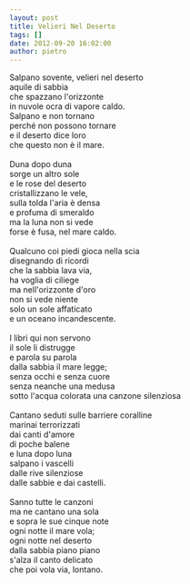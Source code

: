 ```yaml
---
layout: post
title: Velieri Nel Deserto
tags: []
date: 2012-09-20 16:02:00
author: pietro
---
```

Salpano sovente, velieri nel deserto<br/>aquile di sabbia<br/>che spazzano l'orizzonte<br/>in nuvole ocra di vapore caldo.<br/>Salpano e non tornano<br/>perché non possono tornare<br/>e il deserto dice loro<br/>che questo non è il mare.<br/><br/>Duna dopo duna<br/>sorge un altro sole<br/>e le rose del deserto<br/>cristallizzano le vele,<br/>sulla tolda l'aria è densa<br/>e profuma di smeraldo<br/>ma la luna non si vede<br/>forse è fusa, nel mare caldo.<br/><br/>Qualcuno coi piedi gioca nella scia<br/>disegnando di ricordi<br/>che la sabbia lava via,<br/>ha voglia di ciliege<br/>ma nell'orizzonte d'oro<br/>non si vede niente<br/>solo un sole affaticato<br/>e un oceano incandescente.<br/><br/>I libri qui non servono<br/>il sole li distrugge<br/>e parola su parola<br/>dalla sabbia il mare legge;<br/>senza occhi e senza cuore<br/>senza neanche una medusa<br/>sotto l'acqua colorata una canzone silenziosa<br/><br/>Cantano seduti sulle barriere coralline<br/>marinai terrorizzati<br/>dai canti d'amore<br/>di poche balene<br/>e luna dopo luna<br/>salpano i vascelli<br/>dalle rive silenziose<br/>dalle sabbie e dai castelli.<br/><br/>Sanno tutte le canzoni<br/>ma ne cantano una sola<br/>e sopra le sue cinque note<br/>ogni notte il mare vola;<br/>ogni notte nel deserto<br/>dalla sabbia piano piano<br/>s'alza il canto delicato<br/>che poi vola via, lontano.
